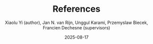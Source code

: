 ---
title: "References"
cover: /ComicFairnessBlackbox/assets/book_figures/page14.png
author: Xiaolu Yi (author), Jan N. van Rijn, Unggul Karami, Przemyslaw Biecek, Francien Dechesne (supervisors)
date: 2025-08-17
category: Jekyll
layout: page
---